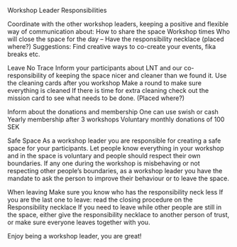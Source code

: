 ﻿Workshop Leader Responsibilities

Coordinate with the other workshop leaders, keeping a positive and flexible way of communication about:
How to share the space 
Workshop times
Who will close the space for the day – Have the responsibility necklace (placed where?)
Suggestions: Find creative ways to co-create your events, fika breaks etc.

Leave No Trace
Inform your participants about LNT and our co-responsibility of keeping the space nicer and cleaner than we found it.
Use the cleaning cards after you workshop
Make a round to make sure everything is cleaned
If there is time for extra cleaning check out the mission card to see what needs to be done. (Placed where?)

Inform about the donations and membership 
One can use swish or cash
Yearly membership after 3 workshops
Voluntary monthly donations of 100 SEK

Safe Space
As a workshop leader you are responsible for creating a safe space for your participants. 
Let people know everything in your workshop and in the space is voluntary and people should respect their own boundaries. 
If any one during the workshop is misbehaving or not respecting other people’s boundaries, as a workshop leader you have the mandate to ask the person to improve their behaviour or to leave the space. 

When leaving 
Make sure you know who has the responsibility neck less
If you are the last one to leave: read the closing procedure on the Responsibility necklace
If you need to leave while other people are still in the space, either give the responsibility necklace to another person of trust, or make sure everyone leaves together with you.

Enjoy being a workshop leader, you are great!

